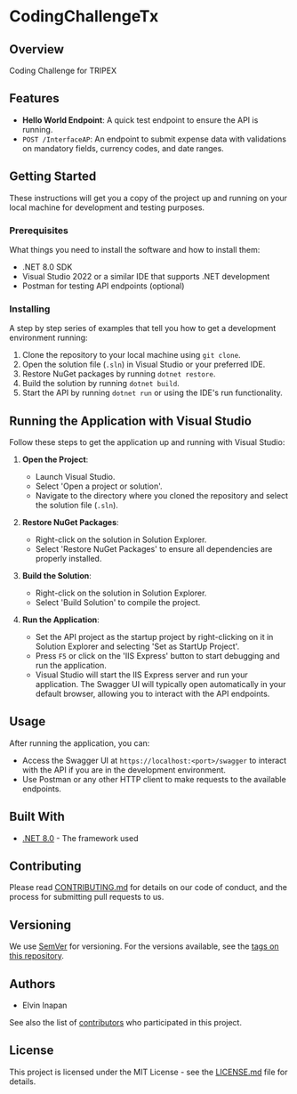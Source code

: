# CodingChallengeTx

## Overview

Coding Challenge for TRIPEX

## Features

- **Hello World Endpoint**: A quick test endpoint to ensure the API is running.
- `POST /InterfaceAP`: An endpoint to submit expense data with validations on mandatory fields, currency codes, and date ranges.

## Getting Started

These instructions will get you a copy of the project up and running on your local machine for development and testing purposes.

### Prerequisites

What things you need to install the software and how to install them:

- .NET 8.0 SDK
- Visual Studio 2022 or a similar IDE that supports .NET development
- Postman for testing API endpoints (optional)

### Installing

A step by step series of examples that tell you how to get a development environment running:

1. Clone the repository to your local machine using `git clone`.
2. Open the solution file (`.sln`) in Visual Studio or your preferred IDE.
3. Restore NuGet packages by running `dotnet restore`.
4. Build the solution by running `dotnet build`.
5. Start the API by running `dotnet run` or using the IDE's run functionality.

## Running the Application with Visual Studio

Follow these steps to get the application up and running with Visual Studio:

1. **Open the Project**:
   - Launch Visual Studio.
   - Select 'Open a project or solution'.
   - Navigate to the directory where you cloned the repository and select the solution file (`.sln`).

2. **Restore NuGet Packages**:
   - Right-click on the solution in Solution Explorer.
   - Select 'Restore NuGet Packages' to ensure all dependencies are properly installed.

3. **Build the Solution**:
   - Right-click on the solution in Solution Explorer.
   - Select 'Build Solution' to compile the project.

4. **Run the Application**:
   - Set the API project as the startup project by right-clicking on it in Solution Explorer and selecting 'Set as StartUp Project'.
   - Press `F5` or click on the 'IIS Express' button to start debugging and run the application.
   - Visual Studio will start the IIS Express server and run your application. The Swagger UI will typically open automatically in your default browser, allowing you to interact with the API endpoints.

## Usage

After running the application, you can:

- Access the Swagger UI at `https://localhost:<port>/swagger` to interact with the API if you are in the development environment.
- Use Postman or any other HTTP client to make requests to the available endpoints.

## Built With

- [.NET 8.0](https://dotnet.microsoft.com/) - The framework used

## Contributing

Please read [CONTRIBUTING.md](/CONTRIBUTING.md) for details on our code of conduct, and the process for submitting pull requests to us.

## Versioning

We use [SemVer](http://semver.org/) for versioning. For the versions available, see the [tags on this repository](/tags).

## Authors

- Elvin Inapan

See also the list of [contributors](https://github.com/your_project/contributors) who participated in this project.

## License

This project is licensed under the MIT License - see the [LICENSE.md](LICENSE.md) file for details.

